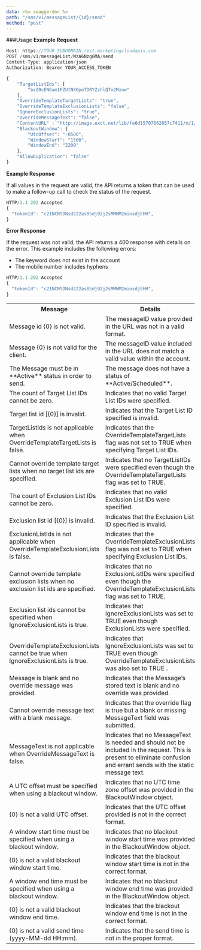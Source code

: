 ```yaml
---
data: <%= swaggerdoc %>
path: "/sms/v1/messageList/{id}/send"
method: "post"
---
```

###Usage
**Example Request**
```js
Host: https://YOUR_SUBDOMAIN.rest.marketingcloudapis.com
POST /sms/v1/messageList/MzA6Nzg6MA/send
Content-Type: application/json
Authorization: Bearer YOUR_ACCESS_TOKEN

{
    "TargetListIds": [
        "bzZ0cENGam1FZUtNX0poTDRYZzhlQTo2Mzow"
    ],
    "OverrideTemplateTargetLists": "true",
    "OverrideTemplateExclusionLists": "false",
    "IgnoreExclusionLists": "true",
    "OverrideMessageText": "false",
    "ContentURL" : "http://image.exct.net/lib/fe6d15707662057c7411/m/1/dj_CC_AUS.jpg"
    "BlackoutWindow": {
        "UtcOffset": "-0500",
        "WindowStart": "1500",
        "WindowEnd": "2200"
    },
    "AllowDuplication": "false"
}
```
**Example Response**

If all values in the request are valid, the API returns a token that can be used to make a follow-up call to check the status of the request.
```js
HTTP/1.1 202 Accepted
{
  "tokenId": "c21NCNSDNsd222as85dj92j2sMMWM2miosdjEHH",
}
```

**Error Response**

If the request was not valid, the API returns a 400 response with details on the error. This example includes the following errors:

+ The keyword does not exist in the account
+ The mobile number includes hyphens
```js
HTTP/1.1 202 Accepted
{
  "tokenId": "c21NCNSDNsd222as85dj92j2sMMWM2miosdjEHH",
}
```

<table class="table table-hover">
<tbody>
<tr>
	<th width="50%">Message</th>
	<th>Details</th>
</tr>
<tr>
	<td>Message id {0} is not valid.</td>
	<td>The messageID value provided in the URL was not in a valid format.</td>
</tr>
<tr>
	<td>Message {0} is not valid for the client.</td>
	<td>The messageID value included in the URL does not match a valid value within the account.</td>
</tr>
<tr>
	<td>The Message must be in **Active** status in order to send.</td>
	<td>The message does not have a status of **Active/Scheduled**.</td>
</tr>
<tr>
	<td>The count of Target List IDs cannot be zero.</td>
	<td>Indicates that no valid Target List IDs were specified.</td>
</tr>
<tr>
	<td>Target list id [{0}] is invalid.</td>
	<td>Indicates that the Target List ID specified is invalid.</td>
</tr>
<tr>
	<td>TargetListIds is not applicable when OverrideTemplateTargetLists is false.</td>
	<td>Indicates that the OverrideTemplateTargetLists flag was not set to TRUE when specifying Target List IDs.</td>
</tr>
<tr>
	<td>Cannot override template target lists when no target list ids are specified.</td>
	<td>Indicates that no TargetListIDs were specified even though the OverrideTemplateTargetLists flag was set to TRUE.</td>
</tr>
<tr>
	<td>The count of Exclusion List IDs cannot be zero.</td>
	<td>Indicates that no valid Exclusion List IDs were specified.</td></tr>
<tr>
	<td>Exclusion list id [{0}] is invalid.</td>
	<td>Indicates that the Exclusion List ID specified is invalid.</td>
</tr>
<tr>
	<td>ExclusionListIds is not applicable when OverrideTemplateExclusionLists is false.</td>
	<td>Indicates that the OverrideTemplateExclusionLists flag was not set to TRUE when specifying Exclusion List IDs.</td>
</tr>
<tr>
	<td>Cannot override template exclusion lists when no exclusion list ids are specified.</td>
	<td>Indicates that no ExclusionListIDs were specified even though the OverrideTemplateExclusionLists flag was set to TRUE.</td>
</tr>
<tr>
	<td>Exclusion list ids cannot be specified when IgnoreExclusionLists is true.</td>
	<td>Indicates that IgnoreExclusionLists was set to TRUE even though ExclusionLists were specified.</td>
</tr>
<tr>
<td>
OverrideTemplateExclusionLists cannot be true when IgnoreExclusionLists is true.</td>
<td>
Indicates that IgnoreExclusionLists was set to TRUE even though OverrideTemplateExclusionLists was also set to TRUE
.</td>
</tr>
<tr>
<td>
Message is blank and no override message was provided.</td>
<td>
Indicates that the Message’s stored text is blank and no override was provided.</td>
</tr>
<tr>
<td>
Cannot override message text with a blank message.</td>
<td>
Indicates that the override flag is true but a blank or missing MessageText field was submitted.</td>
</tr>
<tr>
<td>
MessageText is not applicable when OverrideMessageText is false.</td>
<td>
Indicates that no MessageText is needed and should not be included in the request.  This is present to eliminate confusion and errant sends with the static message text.</td>
</tr>
<tr>
<td>
A UTC offset must be specified when using a blackout window.</td>
<td>
Indicates that no UTC time zone offset was provided in the BlackoutWindow object.</td>
</tr>
<tr>
<td>
{0} is not a valid UTC offset.</td>
<td>
Indicates that the UTC offset provided is not in the correct format.</td>
</tr>
<tr>
<td>
A window start time must be specified when using a blackout window.</td>
<td>
Indicates that no blackout window start time was provided in the BlackoutWindow object.</td>
</tr>
<tr>
<td>
{0} is not a valid blackout window start time.</td>
<td>
Indicates that the blackout window start time is not in the correct format.</td>
</tr>
<tr>
<td>
A window end time must be specified when using a blackout window.</td>
<td>
Indicates that no blackout window end time was provided in the BlackoutWindow object.</td>
</tr>
<tr>
<td>
{0} is not a valid blackout window end time.</td>
<td>
Indicates that the blackout window end time is not in the correct format.</td>
</tr>
<tr>
<td>
{0} is not a valid send time (yyyy-MM-dd HH:mm).</td>
<td>
Indicates that the send time is not in the proper format.</td>
</tr>
</tbody>
</table>
